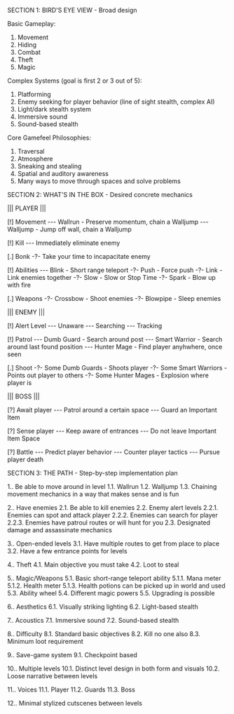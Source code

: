 SECTION 1: BIRD'S EYE VIEW - Broad design





Basic Gameplay:
1) Movement
2) Hiding
3) Combat
4) Theft
5) Magic

Complex Systems (goal is first 2 or 3 out of 5):
1) Platforming
2) Enemy seeking for player behavior (line of sight stealth, complex AI)
3) Light/dark stealth system
4) Immersive sound
5) Sound-based stealth

Core Gamefeel Philosophies:
1) Traversal
2) Atmosphere
3) Sneaking and stealing
4) Spatial and auditory awareness
5) Many ways to move through spaces and solve problems







SECTION 2: WHAT'S IN THE BOX - Desired concrete mechanics





|||
PLAYER
|||

[!] Movement
--- Wallrun - Preserve momentum, chain a Walljump
--- Walljump - Jump off wall, chain a Walljump

[!] Kill
--- Immediately eliminate enemy

[.] Bonk
-?- Take your time to incapacitate enemy

[!] Abilities
--- Blink - Short range teleport
-?- Push - Force push
-?- Link - Link enemies together
-?- Slow - Slow or Stop Time
-?- Spark - Blow up with fire

[.] Weapons
-?- Crossbow - Shoot enemies
-?- Blowpipe - Sleep enemies



|||
ENEMY
|||

[!] Alert Level
--- Unaware
--- Searching
--- Tracking

[!] Patrol
--- Dumb Guard - Search around post
--- Smart Warrior - Search around last found position
--- Hunter Mage - Find player anyhwhere, once seen

[.] Shoot
-?- Some Dumb Guards - Shoots player
-?- Some Smart Warriors - Points out player to others
-?- Some Hunter Mages - Explosion where player is



|||
BOSS
|||

[?] Await player
--- Patrol around a certain space
--- Guard an Important Item

[?] Sense player
--- Keep aware of entrances
--- Do not leave Important Item Space

[?] Battle
--- Predict player behavior
--- Counter player tactics
--- Pursue player death 







SECTION 3: THE PATH - Step-by-step implementation plan





1.. Be able to move around in level
1.1. Wallrun
1.2. Walljump
1.3. Chaining movement mechanics in a way that makes sense and is fun

2.. Have enemies
2.1. Be able to kill enemies
2.2. Enemy alert levels
2.2.1. Enemies can spot and attack player
2.2.2. Enemies can search for player
2.2.3. Enemies have patroul routes or will hunt for you
2.3. Designated damage and assassinate mechanics

3.. Open-ended levels
3.1. Have multiple routes to get from place to place
3.2. Have a few entrance points for levels

4.. Theft
4.1. Main objective you must take
4.2. Loot to steal

5.. Magic/Weapons
5.1. Basic short-range teleport ability
5.1.1. Mana meter
5.1.2. Health meter
5.1.3. Health potions can be picked up in world and used
5.3. Ability wheel
5.4. Different magic powers
5.5. Upgrading is possible

6.. Aesthetics
6.1. Visually striking lighting
6.2. Light-based stealth

7.. Acoustics
7.1. Immersive sound
7.2. Sound-based stealth

8.. Difficulty
8.1. Standard basic objectives
8.2. Kill no one also
8.3. Minimum loot requirement

9.. Save-game system
9.1. Checkpoint based

10.. Multiple levels
10.1. Distinct level design in both form and visuals
10.2. Loose narrative between levels

11.. Voices
11.1. Player
11.2. Guards
11.3. Boss

12.. Minimal stylized cutscenes between levels


